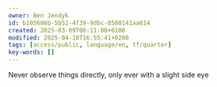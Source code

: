 ```yaml
---
owner: Ben Jendyk
id: b105686b-5b52-4f39-9dbc-0580141aa614
created: 2025-03-09T06:11:00+0100
modified: 2025-04-18T16:55:41+0200
tags: [access/public, language/en, tf/quarter]
key-words: []
---
```


Never observe things directly, only ever with a slight side eye